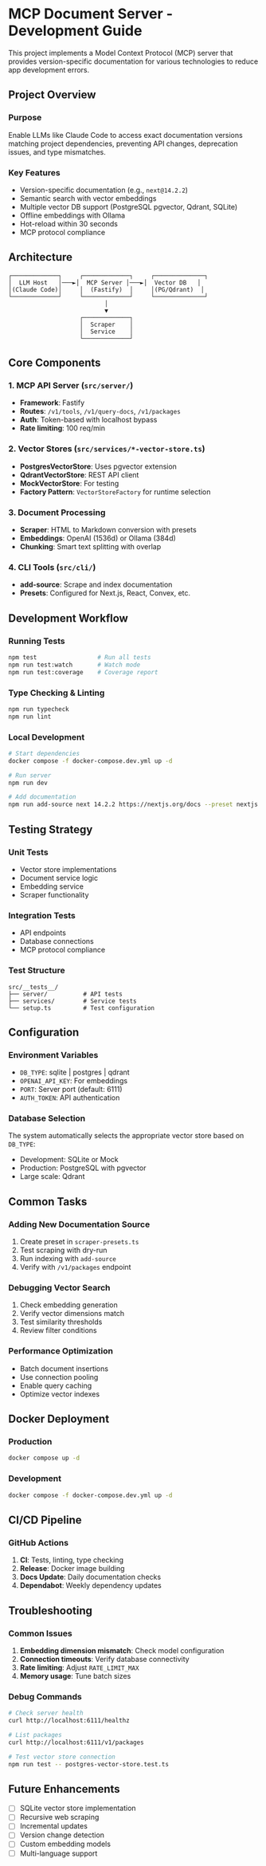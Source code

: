 # MCP Document Server - Development Guide

This project implements a Model Context Protocol (MCP) server that provides version-specific documentation for various technologies to reduce app development errors.

## Project Overview

### Purpose
Enable LLMs like Claude Code to access exact documentation versions matching project dependencies, preventing API changes, deprecation issues, and type mismatches.

### Key Features
- Version-specific documentation (e.g., `next@14.2.2`)
- Semantic search with vector embeddings
- Multiple vector DB support (PostgreSQL pgvector, Qdrant, SQLite)
- Offline embeddings with Ollama
- Hot-reload within 30 seconds
- MCP protocol compliance

## Architecture

```
┌─────────────┐     ┌─────────────┐     ┌──────────────┐
│  LLM Host   │───►│  MCP Server │───►│  Vector DB   │
│(Claude Code)│     │  (Fastify)  │     │(PG/Qdrant)  │
└─────────────┘     └─────────────┘     └──────────────┘
                           │
                           ▼
                    ┌─────────────┐
                    │  Scraper    │
                    │  Service    │
                    └─────────────┘
```

## Core Components

### 1. MCP API Server (`src/server/`)
- **Framework**: Fastify
- **Routes**: `/v1/tools`, `/v1/query-docs`, `/v1/packages`
- **Auth**: Token-based with localhost bypass
- **Rate limiting**: 100 req/min

### 2. Vector Stores (`src/services/*-vector-store.ts`)
- **PostgresVectorStore**: Uses pgvector extension
- **QdrantVectorStore**: REST API client
- **MockVectorStore**: For testing
- **Factory Pattern**: `VectorStoreFactory` for runtime selection

### 3. Document Processing
- **Scraper**: HTML to Markdown conversion with presets
- **Embeddings**: OpenAI (1536d) or Ollama (384d)
- **Chunking**: Smart text splitting with overlap

### 4. CLI Tools (`src/cli/`)
- **add-source**: Scrape and index documentation
- **Presets**: Configured for Next.js, React, Convex, etc.

## Development Workflow

### Running Tests
```bash
npm test                 # Run all tests
npm run test:watch       # Watch mode
npm run test:coverage    # Coverage report
```

### Type Checking & Linting
```bash
npm run typecheck
npm run lint
```

### Local Development
```bash
# Start dependencies
docker compose -f docker-compose.dev.yml up -d

# Run server
npm run dev

# Add documentation
npm run add-source next 14.2.2 https://nextjs.org/docs --preset nextjs
```

## Testing Strategy

### Unit Tests
- Vector store implementations
- Document service logic
- Embedding service
- Scraper functionality

### Integration Tests
- API endpoints
- Database connections
- MCP protocol compliance

### Test Structure
```
src/__tests__/
├── server/          # API tests
├── services/        # Service tests
└── setup.ts         # Test configuration
```

## Configuration

### Environment Variables
- `DB_TYPE`: sqlite | postgres | qdrant
- `OPENAI_API_KEY`: For embeddings
- `PORT`: Server port (default: 6111)
- `AUTH_TOKEN`: API authentication

### Database Selection
The system automatically selects the appropriate vector store based on `DB_TYPE`:
- Development: SQLite or Mock
- Production: PostgreSQL with pgvector
- Large scale: Qdrant

## Common Tasks

### Adding New Documentation Source
1. Create preset in `scraper-presets.ts`
2. Test scraping with dry-run
3. Run indexing with `add-source`
4. Verify with `/v1/packages` endpoint

### Debugging Vector Search
1. Check embedding generation
2. Verify vector dimensions match
3. Test similarity thresholds
4. Review filter conditions

### Performance Optimization
- Batch document insertions
- Use connection pooling
- Enable query caching
- Optimize vector indexes

## Docker Deployment

### Production
```bash
docker compose up -d
```

### Development
```bash
docker compose -f docker-compose.dev.yml up -d
```

## CI/CD Pipeline

### GitHub Actions
1. **CI**: Tests, linting, type checking
2. **Release**: Docker image building
3. **Docs Update**: Daily documentation checks
4. **Dependabot**: Weekly dependency updates

## Troubleshooting

### Common Issues
1. **Embedding dimension mismatch**: Check model configuration
2. **Connection timeouts**: Verify database connectivity
3. **Rate limiting**: Adjust `RATE_LIMIT_MAX`
4. **Memory usage**: Tune batch sizes

### Debug Commands
```bash
# Check server health
curl http://localhost:6111/healthz

# List packages
curl http://localhost:6111/v1/packages

# Test vector store connection
npm run test -- postgres-vector-store.test.ts
```

## Future Enhancements
- [ ] SQLite vector store implementation
- [ ] Recursive web scraping
- [ ] Incremental updates
- [ ] Version change detection
- [ ] Custom embedding models
- [ ] Multi-language support